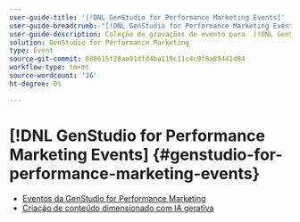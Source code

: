 ```yaml
---
user-guide-title: '[!DNL GenStudio for Performance Marketing Events]'
user-guide-breadcrumb: "[!DNL GenStudio for Performance Marketing Events]"
user-guide-description: Coleção de gravações de evento para  [!DNL GenStudio for Performance Marketing Events]
solution: GenStudio for Performance Marketing
type: Event
source-git-commit: 088615f28aa91dfd4ba119c11c4c9f8a89441d84
workflow-type: tm+mt
source-wordcount: '16'
ht-degree: 0%

---
```



# [!DNL GenStudio for Performance Marketing Events] {#genstudio-for-performance-marketing-events}

+ [Eventos da GenStudio for Performance Marketing](overview.md)
+ [Criação de conteúdo dimensionado com IA gerativa](./adobe-marketing-gen-ai.md)